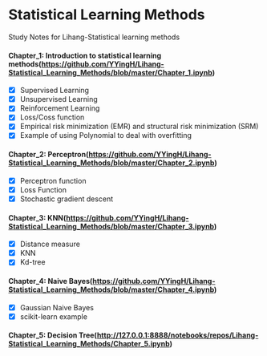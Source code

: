 # Statistical Learning Methods
Study Notes for Lihang-Statistical learning methods

#### Chapter_1: Introduction to statistical learning methods(https://github.com/YYingH/Lihang-Statistical_Learning_Methods/blob/master/Chapter_1.ipynb)
- [x] Supervised Learning
- [x] Unsupervised Learning
- [x] Reinforcement Learning
- [x] Loss/Coss function
- [x] Empirical risk minimization (EMR) and structural risk minimization (SRM)
- [x] Example of using Polynomial to deal with overfitting

#### Chapter_2: Perceptron(https://github.com/YYingH/Lihang-Statistical_Learning_Methods/blob/master/Chapter_2.ipynb)
- [x] Perceptron function
- [x] Loss Function
- [x] Stochastic gradient descent

#### Chapter_3: KNN(https://github.com/YYingH/Lihang-Statistical_Learning_Methods/blob/master/Chapter_3.ipynb)
- [x] Distance measure
- [x] KNN
- [x] Kd-tree

#### Chapter_4: Naive Bayes(https://github.com/YYingH/Lihang-Statistical_Learning_Methods/blob/master/Chapter_4.ipynb)
- [x] Gaussian Naive Bayes
- [x] scikit-learn example

#### Chapter_5: Decision Tree(http://127.0.0.1:8888/notebooks/repos/Lihang-Statistical_Learning_Methods/Chapter_5.ipynb)